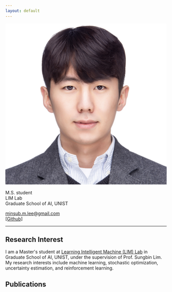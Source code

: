 ```yaml
---
layout: default
---
```


<!-- ## About Me -->

<img class="profile-picture" src="minsub.jpg">

M.S. student<br/>
LIM Lab<br/>
Graduate School of AI, UNIST

<minsub.m.lee@gmail.com><br/>
[[Github]](https://github.com/msublee)

---

## Research Interest

I am a Master's student at [Learning Intelligent Machine (LIM) Lab](https://sites.google.com/view/sungbin/) in Graduate School of AI, UNIST, under the supervision of Prof. Sungbin Lim. My research interests include machine learning, stochastic optimization, uncertainty estimation, and reinforcement learning.

## Publications
<!-- 
1. F.Bar, J.Doe: Effects of having a placeholder of a name
2. S.Holmes, J.Watson: Consequences of living with a sociopath in London

## Typography

This is a [link](http://google.com). Something *italics* and something **bold**.

Here is a table

Year | Award | Category
-----|-------|--------
2014 | Emmy  | Won Outstanding Lead Actor in a miniseries or a movie
2015 | BAFTA | Nominated for Best Leading Actor for Sherlock
2014 | Satellite | Won Best Actor miniseries or television film

Here is a horizontal rule

---

Here is a blockquote

> To a great mind, nothing is little

## References

* Foo Bar: Head of Department, Placeholder Names, Lorem
* John Doe: Associate Professor, Department of Computer Science, Ipsum
 -->
